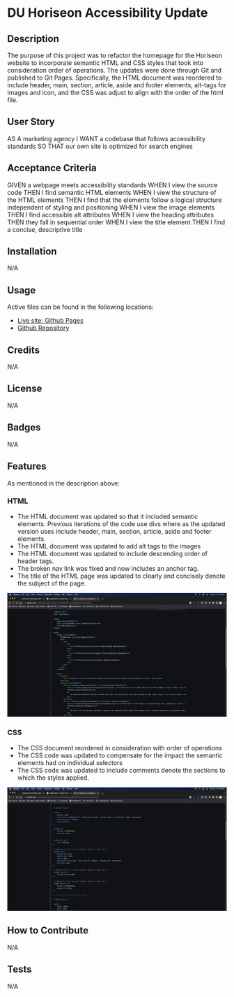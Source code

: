 # DU Horiseon Accessibility Update

## Description
The purpose of this project was to refactor the homepage for the Horiseon website to incorporate semantic HTML and CSS styles that took into consideration order of operations. The updates were done through Git and published to Git Pages. Specifically, the HTML document was reordered to include header, main, section, article, aside and footer elements, alt-tags for images and icon, and the CSS was adjust to align with the order of the html file.

## User Story
AS A marketing agency
I WANT a codebase that follows accessibility standards
SO THAT our own site is optimized for search engines

## Acceptance Criteria
GIVEN a webpage meets accessibility standards
WHEN I view the source code
THEN I find semantic HTML elements
WHEN I view the structure of the HTML elements
THEN I find that the elements follow a logical structure independent of styling and positioning
WHEN I view the image elements
THEN I find accessible alt attributes
WHEN I view the heading attributes
THEN they fall in sequential order
WHEN I view the title element
THEN I find a concise, descriptive title

## Installation
N/A

## Usage
Active files can be found in the following locations:
* <a href="https://fourstringfunk.github.io/DU_Horiseon_Accessibility_Update/" target="_blank">Live site: Github Pages</a> 
* <a href="https://github.com/FourStringFunk/DU_Horiseon_Accessibility_Update" targe="_blank">Github Repository</a>

## Credits
N/A

## License
N/A

## Badges 
N/A

## Features
As mentioned in the description above:

### HTML
* The HTML document was updated so that it included semantic elements. Previous iterations of the code use divs where as the updated version uses include header, main, section, article, aside and footer elements.
* The HTML document was updated to add alt tags to the images
* The HTML document was updated to include descending order of header tags.
* The broken nav link was fixed and now includes an anchor tag. 
* The title of the HTML page was updated to clearly and concisely denote the subject of the page. 

![Updated HTML Screenshot](https://github.com/FourStringFunk/DU_Horiseon_Accessibility_Update/blob/main/assets/images/Updated_HTML.png?raw=true)

### CSS
* The CSS document reordered in consideration with order of operations
* The CSS code was updated to compensate for the impact the semantic elements had on individual selectors
* The CSS code was updated to include comments denote the sections to which the styles applied. 

![Updated CSS Screenshot](https://github.com/FourStringFunk/DU_Horiseon_Accessibility_Update/blob/main/assets/images/Updated_CSS.png?raw=true)

## How to Contribute
N/A

## Tests
N/A

